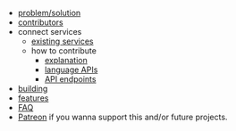 * [problem/solution](docs/idea.md)
* [contributors](docs/contributors.md)
* connect services
  * [existing services](docs/connected_services/existing_services.md)
  * how to contribute
    * [explanation](docs/connected_services/how_to/explanation.md)
	* [language APIs](docs/connected_services/how_to/APIs.md)
	* [API endpoints](docs/connected_services/how_to/endpoints.md) 
* [building](docs/building.md)
* [features](docs/features.md)
* [FAQ](docs/FAQ.md)
* [Patreon](https://www.patreon.com/twoxx) if you wanna support this and/or future projects.